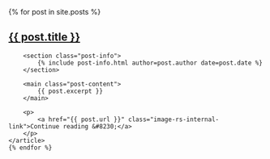 ---
---

<div class="col-md-12 image-rs-posts">
	{% for post in site.posts %}
	<article class="image-rs-post">
		<h1 class="post-title">
			<a href="{{ post.url }}" class="image-rs-internal-link">{{ post.title }}</a>
		</h1>

		<section class="post-info">
			{% include post-info.html author=post.author date=post.date %}
		</section>

		<main class="post-content">
			{{ post.excerpt }}
		</main>

		<p>
			<a href="{{ post.url }}" class="image-rs-internal-link">Continue reading &#8230;</a>
		</p>
	</article>
	{% endfor %}
</div>
